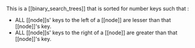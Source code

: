 This is a [[binary_search_trees]] that is sorted for number keys such that :
- ALL [[node]]s' keys to the left of a [[node]] are lesser than that [[node]]'s key.
- ALL [[node]]s' keys to the right of a [[node]] are greater than that [[node]]'s key.
